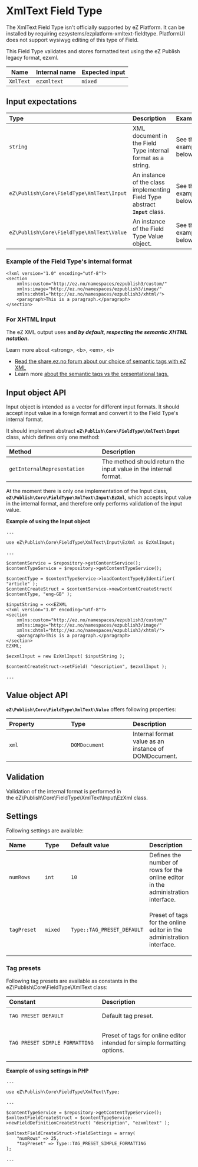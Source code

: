 # XmlText Field Type

The XmlText Field Type isn't officially supported by eZ Platform. It can be installed by requiring ezsystems/ezplatform-xmltext-fieldtype. PlatformUI does not support wysiwyg editing of this type of Field.

This Field Type validates and stores formatted text using the eZ Publish legacy format, ezxml. 

| Name      | Internal name | Expected input |
|-----------|---------------|----------------|
| `XmlText` | `ezxmltext`   | `mixed`        |

## Input expectations

<table>
<colgroup>
<col width="33%" />
<col width="33%" />
<col width="33%" />
</colgroup>
<thead>
<tr class="header">
<th align="left">Type</th>
<th align="left">Description</th>
<th align="left">Example</th>
</tr>
</thead>
<tbody>
<tr class="odd">
<td align="left"><code>string</code></td>
<td align="left">XML document in the Field Type internal format as a string.</td>
<td align="left"><p>See the example below.</p></td>
</tr>
<tr class="even">
<td align="left"><pre><code>eZ\Publish\Core\FieldType\XmlText\Input</code></pre></td>
<td align="left">An instance of the class implementing Field Type abstract <strong><code>Input</code></strong> class.</td>
<td align="left">See the example below.</td>
</tr>
<tr class="odd">
<td align="left"><pre><code>eZ\Publish\Core\FieldType\XmlText\Value</code></pre></td>
<td align="left">An instance of the Field Type Value object.</td>
<td align="left">See the example below.</td>
</tr>
</tbody>
</table>

### Example of the Field Type's internal format

```
<?xml version="1.0" encoding="utf-8"?>
<section
    xmlns:custom="http://ez.no/namespaces/ezpublish3/custom/"
    xmlns:image="http://ez.no/namespaces/ezpublish3/image/"
    xmlns:xhtml="http://ez.no/namespaces/ezpublish3/xhtml/">
    <paragraph>This is a paragraph.</paragraph>
</section>
```

### For XHTML Input

The eZ XML output uses **and *by default, respecting the semantic XHTML notation.***

Learn more about &lt;strong&gt;, &lt;b&gt;, &lt;em&gt;, &lt;i&gt;

-   [Read the share.ez.no forum about our choice of semantic tags with eZ XML](http://share.ez.no/forums/ez-publish-5-platform/strong-vs-b-and-em-vs-i)
-   Learn more [about the semantic tags vs the presentational tags.](http://html5doctor.com/i-b-em-strong-element/)

## Input object API

Input object is intended as a vector for different input formats. It should accept input value in a foreign format and convert it to the Field Type's internal format.

It should implement abstract **`eZ\Publish\Core\FieldType\XmlText\Input`** class, which defines only one method:

<table>
<colgroup>
<col width="50%" />
<col width="50%" />
</colgroup>
<thead>
<tr class="header">
<th align="left">Method</th>
<th align="left">Description</th>
</tr>
</thead>
<tbody>
<tr class="odd">
<td align="left"><pre><code>getInternalRepresentation</code></pre></td>
<td align="left">The method should return the input value in the internal format.</td>
</tr>
</tbody>
</table>

At the moment there is only one implementation of the Input class, **`eZ\Publish\Core\FieldType\XmlText\Input\EzXml`**, which accepts input value in the internal format, and therefore only performs validation of the input value.

**Example of using the Input object**

```
...
 
use eZ\Publish\Core\FieldType\XmlText\Input\EzXml as EzXmlInput;

...

$contentService = $repository->getContentService();
$contentTypeService = $repository->getContentTypeService();
 
$contentType = $contentTypeService->loadContentTypeByIdentifier( "article" );
$contentCreateStruct = $contentService->newContentCreateStruct( $contentType, "eng-GB" );

$inputString = <<<EZXML
<?xml version="1.0" encoding="utf-8"?>
<section
    xmlns:custom="http://ez.no/namespaces/ezpublish3/custom/"
    xmlns:image="http://ez.no/namespaces/ezpublish3/image/"
    xmlns:xhtml="http://ez.no/namespaces/ezpublish3/xhtml/">
    <paragraph>This is a paragraph.</paragraph>
</section>
EZXML;
 
$ezxmlInput = new EzXmlInput( $inputString );

$contentCreateStruct->setField( "description", $ezxmlInput );
 
...
```

## Value object API

**`eZ\Publish\Core\FieldType\XmlText\Value`** offers following properties:

<table>
<colgroup>
<col width="33%" />
<col width="33%" />
<col width="33%" />
</colgroup>
<thead>
<tr class="header">
<th align="left">Property</th>
<th align="left">Type</th>
<th align="left">Description</th>
</tr>
</thead>
<tbody>
<tr class="odd">
<td align="left"><code>xml</code></td>
<td align="left"><pre><code>DOMDocument</code></pre></td>
<td align="left">Internal format value as an instance of DOMDocument.</td>
</tr>
</tbody>
</table>

## Validation

Validation of the internal format is performed in the eZ\\Publish\\Core\\FieldType\\XmlText\\Input\\EzXml class.

## Settings

Following settings are available:

<table>
<colgroup>
<col width="25%" />
<col width="25%" />
<col width="25%" />
<col width="25%" />
</colgroup>
<thead>
<tr class="header">
<th align="left">Name</th>
<th align="left">Type</th>
<th align="left">Default value</th>
<th align="left">Description</th>
</tr>
</thead>
<tbody>
<tr class="odd">
<td align="left"><p><code>numRows</code></p></td>
<td align="left"><code>int</code></td>
<td align="left"><code>10</code></td>
<td align="left">Defines the number of rows for the online editor in the administration interface.</td>
</tr>
<tr class="even">
<td align="left"><p><code>tagPreset</code></p></td>
<td align="left"><code>mixed</code></td>
<td align="left"><code>Type::TAG_PRESET_DEFAULT</code></td>
<td align="left"><p>Preset of tags for the online editor in the administration interface.</p></td>
</tr>
</tbody>
</table>

### Tag presets

Following tag presets are available as constants in the eZ\\Publish\\Core\\FieldType\\XmlText class:

<table>
<colgroup>
<col width="50%" />
<col width="50%" />
</colgroup>
<thead>
<tr class="header">
<th align="left">Constant</th>
<th align="left">Description</th>
</tr>
</thead>
<tbody>
<tr class="odd">
<td align="left"><pre><code>TAG_PRESET_DEFAULT</code></pre></td>
<td align="left">Default tag preset.</td>
</tr>
<tr class="even">
<td align="left"><pre><code>TAG_PRESET_SIMPLE_FORMATTING</code></pre></td>
<td align="left"><p>Preset of tags for online editor intended for simple formatting options.</p></td>
</tr>
</tbody>
</table>

**Example of using settings in PHP**

```
...
 
use eZ\Publish\Core\FieldType\XmlText\Type;

...

$contentTypeService = $repository->getContentTypeService();
$xmltextFieldCreateStruct = $contentTypeService->newFieldDefinitionCreateStruct( "description", "ezxmltext" );

$xmltextFieldCreateStruct->fieldSettings = array(
    "numRows" => 25,
    "tagPreset" => Type::TAG_PRESET_SIMPLE_FORMATTING
);
 
...
```

 


